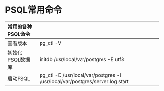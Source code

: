 # PSQL常用命令

| 常用的各种PSQL命令 |  |
| :--- | :--- |
| 查看版本 | pg_ctl -V |
| 初始化PSQL数据库 | initdb /usr/local/var/postgres -E utf8 |
| 启动PSQL | pg_ctl -D /usr/local/var/postgres -l /usr/local/var/postgres/server.log start|





